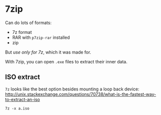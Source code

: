 # 7zip

Can do lots of formats:

- 7z format
- RAR with `p7zip-rar` installed
- zip

But *use only for 7z*, which it was made for.

With 7zip, you can open `.exe` files to extract their inner data.

## ISO extract

`7z` looks like the best option besides mounting a loop back device: <http://unix.stackexchange.com/questions/70738/what-is-the-fastest-way-to-extract-an-iso>

    7z -x a.iso
